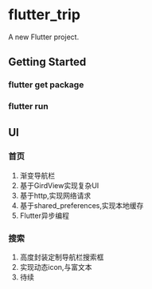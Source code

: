 # flutter_trip

A new Flutter project.

## Getting Started

### flutter get package

### flutter run 

## UI

### 首页
1. 渐变导航栏
2. 基于GirdView实现复杂UI
3. 基于http,实现网络请求
4. 基于shared_preferences,实现本地缓存
5. Flutter异步编程


### 搜索
1. 高度封装定制导航栏搜索框
2. 实现动态icon,与富文本
3. 待续
